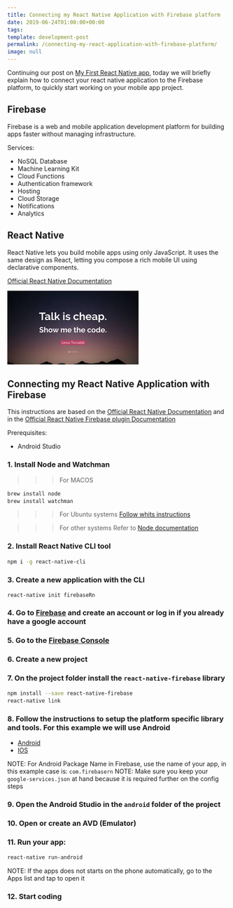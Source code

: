 ```yaml
---
title: Connecting my React Native Application with Firebase platform
date: 2019-06-24T01:00:00+00:00
tags: 
template: development-post
permalink: /connecting-my-react-application-with-firebase-platform/
image: null
---
```


Continuing our post on [My First React Native app](https://cobuildlab.com/development-blog/my-first-ios-and-android-application-using-react-native/), today we will briefly explain how to connect your react native application to the Firebase platform, to quickly start working on your mobile app project.

## Firebase

Firebase is a web and mobile application development platform for building apps faster without managing infrastructure.

Services:

- NoSQL Database
- Machine Learning Kit
- Cloud Functions
- Authentication framework
- Hosting 
- Cloud Storage
- Notifications
- Analytics

## React Native

React Native lets you build mobile apps using only JavaScript. It uses the same design as React, letting you compose a rich mobile UI using declarative components.

[Official React Native Documentation](https://facebook.github.io/react-native/)

![Show me the code](media/show-me-the-code.jpeg)


## Connecting my React Native Application with Firebase

This instructions are based on the [Official React Native Documentation](https://facebook.github.io/react-native/docs/getting-started) and in the [Official React Native Firebase plugin Documentation](https://rnfirebase.io/docs/v5.x.x/installation/initial-setup)

Prerequisites:

- Android Studio

### 1. Install Node and Watchman

>>> For MACOS
```bash
brew install node
brew install watchman
```

>>> For Ubuntu systems
[Follow whits instructions](https://linuxize.com/post/how-to-install-node-js-on-ubuntu-18.04/)

>>> For other systems
Refer to [Node documentation](https://nodejs.org/en/download/)

### 2. Install React Native CLI tool

```bash
npm i -g react-native-cli
```

### 3. Create a new application with the CLI

```
react-native init firebaseRn
```

### 4. Go to [Firebase](https://firebase.google.com/) and create an account or log in if you already have a google account

### 5. Go to the [Firebase Console](https://console.firebase.google.com/u/1/)

### 6. Create a new project

### 7. On the project folder install the `react-native-firebase` library

```bash
npm install --save react-native-firebase
react-native link
``` 

### 8. Follow the instructions to setup the platform specific library and tools. For this example we will use Android

- [Android](https://rnfirebase.io/docs/v5.x.x/installation/android)
- [IOS](https://rnfirebase.io/docs/v5.x.x/installation/ios)

NOTE: For Android Package Name in Firebase, use the name of your app, in this example case is: `com.firebasern`
NOTE: Make sure you keep your `google-services.json` at hand because it is required further on the config steps

### 9. Open the Android Studio in the `android` folder of the project

### 10. Open or create an AVD (Emulator)

### 11. Run your app:

```bash
react-native run-android
```

NOTE: If the apps does not starts on the phone automatically, go to the Apps list and tap to open it

### 12. Start coding
